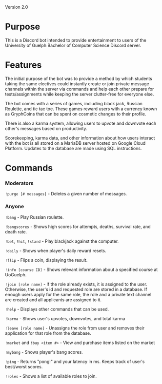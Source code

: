Version 2.0
# Purpose
This is a Discord bot intended to provide entertainment to users of the
University of Guelph Bachelor of Computer Science Discord server.

# Features
The initial purpose of the bot was to provide a method by which students taking the same
electives could instantly create or join private message channels within the server
via commands and help each other prepare for tests/assignments while keeping the server
clutter-free for everyone else.

The bot comes with a series of games, including black jack,
Russian Roulette, and tic tac toe. These games reward users with a currency
known as GryphCoins that can be spent on cosmetic changes to their profile.

There is also a karma system, allowing users to upvote and downvote each
other's messages based on productivity.

Scorekeeping, karma data, and other information about how users interact with
the bot is all stored on a MariaDB server hosted on Google Cloud Platform.
Updates to the database are made using SQL instructions.

# Commands
### Moderators
`!purge [# messages]` - Deletes a given number of messages.

### Anyone

`!bang` - Play Russian roulette.

`!bangscores` - Shows high scores for attempts, deaths, survival rate, and death rate.

`!bet`, `!hit`, `!stand` - Play blackjack against the computer.

`!daily` - Shows when player's daily reward resets.

`!flip` - Flips a coin, displaying the result.

`!info [course ID]` - Shows relevant information about a specified course at UoGuelph.

`!join [role name]` - If the role already exists, it is assigned to the user. Otherwise, the user's id and requested role are stored in a database. If enough users apply for the same role, the role and a private text channel are created and all applicants are assigned to it.

`!help` - Displays other commands that can be used.

`!karma` - Shows user's upvotes, downvotes, and total karma

`!leave [role name]` - Unassigns the role from user and removes their application for that role from the database.

`!market` and `!buy <item #>` - View and purchase items listed on the market

`!mybang` - Shows player's bang scores.

`!ping` - Returns "pong!" and your latency in ms. Keeps track of user's best/worst scores.

`!roles` - Shows a list of available roles to join.
